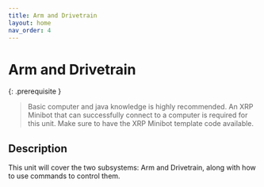 ```yaml
---
title: Arm and Drivetrain
layout: home
nav_order: 4
---
```


# Arm and Drivetrain

{: .prerequisite }
> Basic computer and java knowledge is highly recommended. An XRP Minibot that can successfully connect to a computer is required for this unit. Make sure to have the XRP Minibot template code available.

## Description

This unit will cover the two subsystems: Arm and Drivetrain, along with how to use commands to control them.
